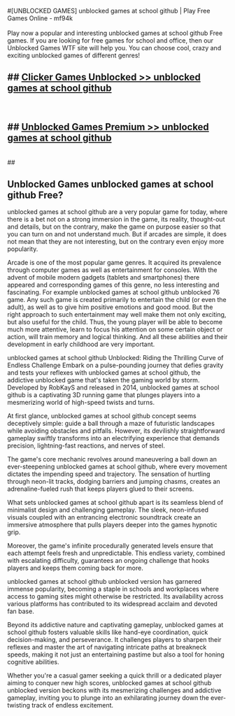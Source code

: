#[UNBLOCKED GAMES] unblocked games at school github | Play Free Games Online - mf94k <br>
<br>
Play now a popular and interesting unblocked games at school github Free games. If you are looking for free games for school and office, then our Unblocked Games WTF site will help you. You can choose cool, crazy and exciting unblocked games of different genres!


## ##  [Clicker Games Unblocked >> unblocked games at school github](http://freeplayer.one?title=unblocked_games_at_school_github&ref=22)
  <br>

##  ## [Unblocked Games Premium >> unblocked games at school github](http://freeplayer.one?title=unblocked_games_at_school_github&ref=22)
  <br>
  ##



## Unblocked Games unblocked games at school github Free?

unblocked games at school github are a very popular game for today, where there is a bet not on a strong immersion in the game, its reality, thought-out and details, but on the contrary, make the game on purpose easier so that you can turn on and not understand much. But if arcades are simple, it does not mean that they are not interesting, but on the contrary even enjoy more popularity.

Arcade is one of the most popular game genres. It acquired its prevalence through computer games as well as entertainment for consoles. With the advent of mobile modern gadgets (tablets and smartphones) there appeared and corresponding games of this genre, no less interesting and fascinating. For example unblocked games at school github unblocked 76 game. Any such game is created primarily to entertain the child (or even the adult), as well as to give him positive emotions and good mood. But the right approach to such entertainment may well make them not only exciting, but also useful for the child. Thus, the young player will be able to become much more attentive, learn to focus his attention on some certain object or action, will train memory and logical thinking. And all these abilities and their development in early childhood are very important.

unblocked games at school github Unblocked: Riding the Thrilling Curve of Endless Challenge
Embark on a pulse-pounding journey that defies gravity and tests your reflexes with unblocked games at school github, the addictive unblocked game that's taken the gaming world by storm. Developed by RobKayS and released in 2014, unblocked games at school github is a captivating 3D running game that plunges players into a mesmerizing world of high-speed twists and turns.

At first glance, unblocked games at school github concept seems deceptively simple: guide a ball through a maze of futuristic landscapes while avoiding obstacles and pitfalls. However, its devilishly straightforward gameplay swiftly transforms into an electrifying experience that demands precision, lightning-fast reactions, and nerves of steel.

The game's core mechanic revolves around maneuvering a ball down an ever-steepening unblocked games at school github, where every movement dictates the impending speed and trajectory. The sensation of hurtling through neon-lit tracks, dodging barriers and jumping chasms, creates an adrenaline-fueled rush that keeps players glued to their screens.

What sets unblocked games at school github apart is its seamless blend of minimalist design and challenging gameplay. The sleek, neon-infused visuals coupled with an entrancing electronic soundtrack create an immersive atmosphere that pulls players deeper into the games hypnotic grip.

Moreover, the game's infinite procedurally generated levels ensure that each attempt feels fresh and unpredictable. This endless variety, combined with escalating difficulty, guarantees an ongoing challenge that hooks players and keeps them coming back for more.

unblocked games at school github unblocked version has garnered immense popularity, becoming a staple in schools and workplaces where access to gaming sites might otherwise be restricted. Its availability across various platforms has contributed to its widespread acclaim and devoted fan base.

Beyond its addictive nature and captivating gameplay, unblocked games at school github fosters valuable skills like hand-eye coordination, quick decision-making, and perseverance. It challenges players to sharpen their reflexes and master the art of navigating intricate paths at breakneck speeds, making it not just an entertaining pastime but also a tool for honing cognitive abilities.

Whether you're a casual gamer seeking a quick thrill or a dedicated player aiming to conquer new high scores, unblocked games at school github unblocked version beckons with its mesmerizing challenges and addictive gameplay, inviting you to plunge into an exhilarating journey down the ever-twisting track of endless excitement.